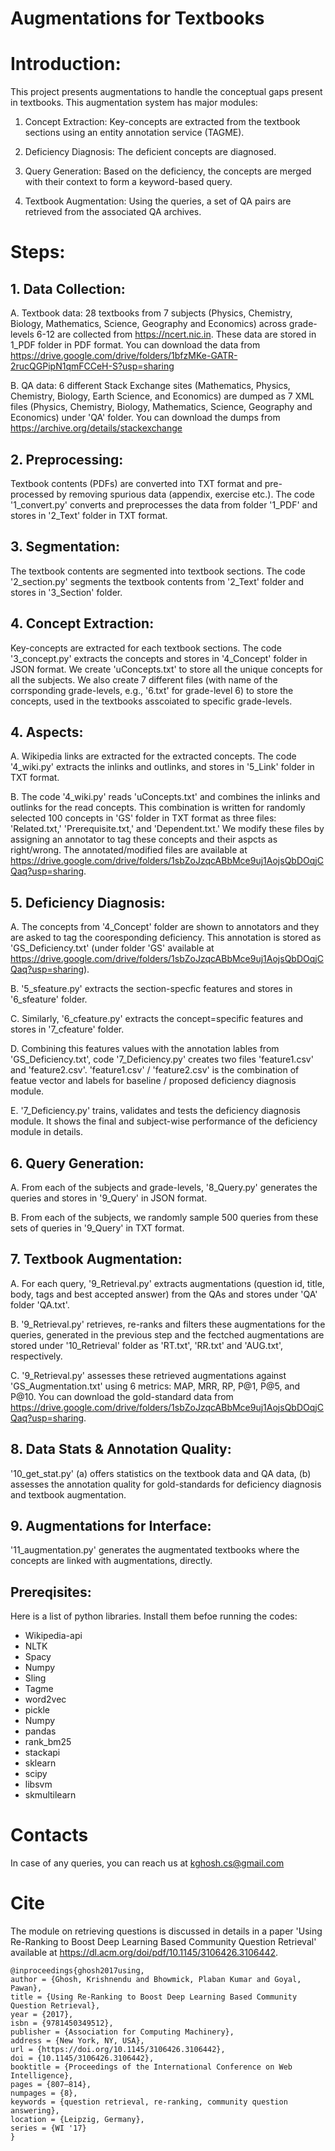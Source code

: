 # Augmentations for Textbooks

# Introduction:
This project presents augmentations to handle the conceptual gaps present in textbooks. This augmentation system has major modules:

1. Concept Extraction: Key-concepts are extracted from the textbook sections using an entity annotation service (TAGME).

2. Deficiency Diagnosis: The deficient concepts are diagnosed.

3. Query Generation: Based on the deficiency, the concepts are merged with their context to form a keyword-based query.

4. Textbook Augmentation: Using the queries, a set of QA pairs are retrieved from the associated QA archives.

# Steps:

## 1. Data Collection:
A. Textbook data: 28 textbooks from 7 subjects (Physics, Chemistry, Biology, Mathematics, Science, Geography and Economics) across grade-levels 6-12 are collected from https://ncert.nic.in. These data are stored in 1_PDF folder in PDF format. You can download the data from https://drive.google.com/drive/folders/1bfzMKe-GATR-2rucQGPipN1qmFCCeH-S?usp=sharing

B. QA data: 6 different Stack Exchange sites (Mathematics, Physics, Chemistry, Biology, Earth Science, and Economics) are dumped as 7 XML files (Physics, Chemistry, Biology, Mathematics, Science, Geography and Economics) under 'QA' folder. You can download the dumps from https://archive.org/details/stackexchange
 
## 2. Preprocessing:
Textbook contents (PDFs) are converted into TXT format and pre-processed by removing spurious data (appendix, exercise etc.). The code '1_convert.py' converts and preprocesses the data from folder '1_PDF' and stores in '2_Text' folder in TXT format.

## 3. Segmentation:
The textbook contents are segmented into textbook sections. The code '2_section.py' segments the textbook contents from '2_Text' folder and stores in '3_Section' folder.

## 4. Concept Extraction:
Key-concepts are extracted for each textbook sections. The code '3_concept.py' extracts the concepts and stores in '4_Concept' folder in JSON format. We create 'uConcepts.txt' to store all the unique concepts for all the subjects. We also create 7 different files (with name of the corrsponding grade-levels, e.g., '6.txt' for grade-level 6) to store the concepts, used in the textbooks asscoiated to specific grade-levels.

## 4. Aspects:
A. Wikipedia links are extracted for the extracted concepts. The code '4_wiki.py' extracts the inlinks and outlinks, and stores in '5_Link' folder in TXT format.

B. The code '4_wiki.py' reads 'uConcepts.txt' and combines the inlinks and outlinks for the read concepts. This combination is written for randomly selected 100 concepts in 'GS' folder in TXT format as three files: 'Related.txt,' 'Prerequisite.txt,' and 'Dependent.txt.' We modify these files by assigning an annotator to tag these concepts and their aspcts as right/wrong. The annotated/modified files are available at https://drive.google.com/drive/folders/1sbZoJzqcABbMce9uj1AojsQbDOqjCQaq?usp=sharing.

## 5. Deficiency Diagnosis:
A. The concepts from '4_Concept' folder are shown to annotators and they are asked to tag the cooresponding deficiency. This annotation is stored as 'GS_Deficiency.txt' (under folder 'GS' available at https://drive.google.com/drive/folders/1sbZoJzqcABbMce9uj1AojsQbDOqjCQaq?usp=sharing).

B. '5_sfeature.py' extracts the section-specfic features and stores in '6_sfeature' folder.

C. Similarly, '6_cfeature.py' extracts the concept=specific features and stores in '7_cfeature' folder.

D. Combining this features values with the annotation lables from 'GS_Deficiency.txt', code '7_Deficiency.py' creates two files 'feature1.csv' and 'feature2.csv'. 'feature1.csv' / 'feature2.csv' is the combination of featue vector and labels for baseline / proposed deficiency diagnosis module.

E. '7_Deficiency.py' trains, validates and tests the deficiency diagnosis module. It shows the final and subject-wise performance of the deficiency module in details.

## 6. Query Generation:
A. From each of the subjects and grade-levels, '8_Query.py' generates the queries and stores in '9_Query' in JSON format.

B. From each of the subjects, we randomly sample 500 queries from these sets of queries in '9_Query' in TXT format.

## 7. Textbook Augmentation:
A. For each query, '9_Retrieval.py' extracts augmentations (question id, title, body, tags and best accepted answer) from the QAs and stores under 'QA' folder 'QA.txt'.

B. '9_Retrieval.py' retrieves, re-ranks and filters these augmentations for the queries, generated in the previous step and the fectched augmentations are stored under '10_Retrieval' folder as 'RT.txt', 'RR.txt' and 'AUG.txt', respectively.

C. '9_Retrieval.py' assesses these retrieved augmentations against 'GS_Augmentation.txt' using 6 metrics: MAP, MRR, RP, P@1, P@5, and P@10. You can download the gold-standard data from  https://drive.google.com/drive/folders/1sbZoJzqcABbMce9uj1AojsQbDOqjCQaq?usp=sharing.

## 8. Data Stats & Annotation Quality:
'10_get_stat.py' (a) offers statistics on the textbook data and QA data, (b) assesses the annotation quality for gold-standards for deficiency diagnosis and textbook augmentation.

## 9. Augmentations for Interface:
'11_augmentation.py' generates the augmentated textbooks where the concepts are linked with augmentations, directly.

## Prereqisites:
Here is a list of python libraries. Install them befoe running the codes:
* Wikipedia-api
* NLTK
* Spacy
* Numpy
* Sling
* Tagme
* word2vec
* pickle
* Numpy
* pandas
* rank_bm25
* stackapi
* sklearn
* scipy
* libsvm
* skmultilearn

# Contacts
In case of any queries, you can reach us at kghosh.cs@gmail.com

# Cite
<!---
If this work is helpful for your research, please cite in a paper 'Remediating Textbook Deficiencies by Leveraging Community Question Answers: A Machine Learning-based Approach' available at .

    @article{ghosh2022remediating,
        title = "Remediating Textbook Deficiencies by Leveraging Community Question Answers: A Machine Learning-based Approach",
        journal = "Education and Information Technologies",
        year = "2021",
        doi = "",
        author = "Krishnendu Ghosh, Plaban Kumar Bhowmick and Pawan Goyal ",
        keywords = "Concept extraction, Deficiency diagnosis, Query generation, Question retrieval, Textbook augmentation"
    }

A similar work on augmenting video lectures is discussed in a paper 'Augmenting Video Lectures: Identifying Off-topic Concepts and Linking to Relevant Video Lecture Segments' available at https://link.springer.com/article/10.1007/s40593-021-00257-z.

    @article{ghosh2021augmenting,
        title = "Augmenting Video Lectures: Identifying Off-topic Concepts and Linking to Relevant Video Lecture Segments",
        journal = "International Journal of Artificial Intelligence in Education",
        year = "2021",
        doi = "https://doi.org/10.1007/s40593-021-00257-z",
        url = "https://link.springer.com/article/10.1007/s40593-021-00257-z",
        author = "Krishnendu Ghosh, Sharmila Reddy Nangi, Yashasvi Kanchugantla, Pavan Gopal Rayapati, Plaban Kumar Bhowmick and Pawan Goyal ",
        keywords = "Video lecture augmentation, Off-topic concept identification, MOOCs, Concept similarity, Community detection, Retrieval and re-ranking"
    }
--->
The module on retrieving questions is discussed in details in a paper 'Using Re-Ranking to Boost Deep Learning Based Community Question Retrieval' available at https://dl.acm.org/doi/pdf/10.1145/3106426.3106442.

    @inproceedings{ghosh2017using,
    author = {Ghosh, Krishnendu and Bhowmick, Plaban Kumar and Goyal, Pawan},
    title = {Using Re-Ranking to Boost Deep Learning Based Community Question Retrieval},
    year = {2017},
    isbn = {9781450349512},
    publisher = {Association for Computing Machinery},
    address = {New York, NY, USA},
    url = {https://doi.org/10.1145/3106426.3106442},
    doi = {10.1145/3106426.3106442},
    booktitle = {Proceedings of the International Conference on Web Intelligence},
    pages = {807–814},
    numpages = {8},
    keywords = {question retrieval, re-ranking, community question answering},
    location = {Leipzig, Germany},
    series = {WI '17}
    }

